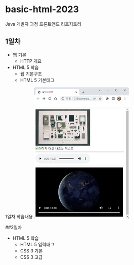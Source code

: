 # basic-html-2023
Java 개발자 과정 프론트앤드 리포지토리

## 1일차
- 웹 기본
    - HTTP 개요
- HTML 5 학습
    - 웹 기본구조
    - HTML 5 기본태그
    
1일차 학습내용
<img src = "https://raw.githubusercontent.com/juunu7/basic-html-2023/main/image/KakaoTalk_20230321_165255837.png" width="300">
    
##2일차
- HTML 5 학습
    - HTML 5 입력태그
    - CSS 3 기본
    - CSS 3 고급

    